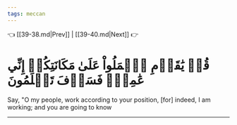 ```yaml
---
tags: meccan
---
```


👈 [[39-38.md|Prev]] | [[39-40.md|Next]] 👉

# قُلۡ يَٰقَوۡمِ ٱعۡمَلُواْ عَلَىٰ مَكَانَتِكُمۡ إِنِّي عَٰمِلٞۖ فَسَوۡفَ تَعۡلَمُونَ

Say, "O my people, work according to your position, [for] indeed, I am working; and you are going to know

---

